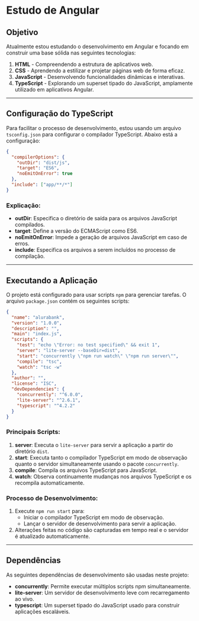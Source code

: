 # Estudo de Angular 

## Objetivo
Atualmente estou estudando o desenvolvimento em Angular e focando em construir uma base sólida nas seguintes tecnologias:

1. **HTML** - Compreendendo a estrutura de aplicativos web.
2. **CSS** - Aprendendo a estilizar e projetar páginas web de forma eficaz.
3. **JavaScript** - Desenvolvendo funcionalidades dinâmicas e interativas.
4. **TypeScript** - Explorando um superset tipado do JavaScript, amplamente utilizado em aplicativos Angular.

---

## Configuração do TypeScript
Para facilitar o processo de desenvolvimento, estou usando um arquivo `tsconfig.json` para configurar o compilador TypeScript. Abaixo está a configuração:

```json
{
  "compilerOptions": {
    "outDir": "dist/js",
    "target": "ES6",
    "noEmitOnError": true
  },
  "include": ["app/**/*"]
}
```

### Explicação:
- **outDir**: Especifica o diretório de saída para os arquivos JavaScript compilados.
- **target**: Define a versão do ECMAScript como ES6.
- **noEmitOnError**: Impede a geração de arquivos JavaScript em caso de erros.
- **include**: Especifica os arquivos a serem incluídos no processo de compilação.

---

## Executando a Aplicação
O projeto está configurado para usar scripts `npm` para gerenciar tarefas. O arquivo `package.json` contém os seguintes scripts:

```json
{
  "name": "alurabank",
  "version": "1.0.0",
  "description": "",
  "main": "index.js",
  "scripts": {
    "test": "echo \"Error: no test specified\" && exit 1",
    "server": "lite-server --baseDir=dist",
    "start": "concurrently \"npm run watch\" \"npm run server\"",
    "compile": "tsc",
    "watch": "tsc -w"
  },
  "author": "",
  "license": "ISC",
  "devDependencies": {
    "concurrently": "^6.0.0",
    "lite-server": "^2.6.1",
    "typescript": "^4.2.2"
  }
}
```

### Principais Scripts:
1. **server**: Executa o `lite-server` para servir a aplicação a partir do diretório `dist`.
2. **start**: Executa tanto o compilador TypeScript em modo de observação quanto o servidor simultaneamente usando o pacote `concurrently`.
3. **compile**: Compila os arquivos TypeScript para JavaScript.
4. **watch**: Observa continuamente mudanças nos arquivos TypeScript e os recompila automaticamente.

### Processo de Desenvolvimento:
1. Execute `npm run start` para:
   - Iniciar o compilador TypeScript em modo de observação.
   - Lançar o servidor de desenvolvimento para servir a aplicação.
2. Alterações feitas no código são capturadas em tempo real e o servidor é atualizado automaticamente.

---

## Dependências
As seguintes dependências de desenvolvimento são usadas neste projeto:
- **concurrently**: Permite executar múltiplos scripts npm simultaneamente.
- **lite-server**: Um servidor de desenvolvimento leve com recarregamento ao vivo.
- **typescript**: Um superset tipado do JavaScript usado para construir aplicações escaláveis.


